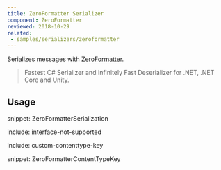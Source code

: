 ```yaml
---
title: ZeroFormatter Serializer
component: ZeroFormatter
reviewed: 2018-10-29
related:
 - samples/serializers/zeroformatter
---
```


Serializes messages with [ZeroFormatter](https://github.com/neuecc/ZeroFormatter/).

> Fastest C# Serializer and Infinitely Fast Deserializer for .NET, .NET Core and Unity.


## Usage

snippet: ZeroFormatterSerialization

include: interface-not-supported

include: custom-contenttype-key

snippet: ZeroFormatterContentTypeKey

